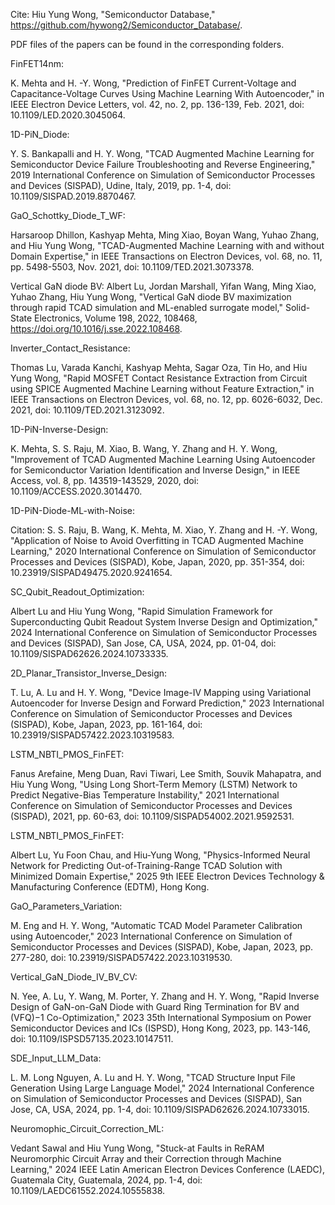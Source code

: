 Cite: Hiu Yung Wong, "Semiconductor Database," https://github.com/hywong2/Semiconductor_Database/.

PDF files of the papers can be found in the corresponding folders.

FinFET14nm:

K. Mehta and H. -Y. Wong, "Prediction of FinFET Current-Voltage and Capacitance-Voltage Curves Using Machine Learning With Autoencoder," in IEEE Electron Device Letters, vol. 42, no. 2, pp. 136-139, Feb. 2021, doi: 10.1109/LED.2020.3045064.

1D-PiN_Diode:

Y. S. Bankapalli and H. Y. Wong, "TCAD Augmented Machine Learning for Semiconductor Device Failure Troubleshooting and Reverse Engineering," 2019 International Conference on Simulation of Semiconductor Processes and Devices (SISPAD), Udine, Italy, 2019, pp. 1-4, doi: 10.1109/SISPAD.2019.8870467.

GaO_Schottky_Diode_T_WF:

Harsaroop Dhillon, Kashyap Mehta, Ming Xiao, Boyan Wang, Yuhao Zhang, and Hiu Yung Wong, "TCAD-Augmented Machine Learning with and without Domain Expertise," in IEEE Transactions on Electron Devices, vol. 68, no. 11, pp. 5498-5503, Nov. 2021, doi: 10.1109/TED.2021.3073378.

Vertical GaN diode BV:
Albert Lu, Jordan Marshall, Yifan Wang, Ming Xiao, Yuhao Zhang, Hiu Yung Wong, "Vertical GaN diode BV maximization through rapid TCAD simulation and ML-enabled surrogate model," Solid-State Electronics, Volume 198, 2022, 108468, https://doi.org/10.1016/j.sse.2022.108468.

Inverter_Contact_Resistance:

Thomas Lu, Varada Kanchi, Kashyap Mehta, Sagar Oza, Tin Ho, and Hiu Yung Wong, "Rapid MOSFET Contact Resistance Extraction from Circuit using SPICE Augmented Machine Learning without Feature Extraction," in IEEE Transactions on Electron Devices, vol. 68, no. 12, pp. 6026-6032, Dec. 2021, doi: 10.1109/TED.2021.3123092.

1D-PiN-Inverse-Design:

K. Mehta, S. S. Raju, M. Xiao, B. Wang, Y. Zhang and H. Y. Wong, "Improvement of TCAD Augmented Machine Learning Using Autoencoder for Semiconductor Variation Identification and Inverse Design," in IEEE Access, vol. 8, pp. 143519-143529, 2020, doi: 10.1109/ACCESS.2020.3014470.

1D-PiN-Diode-ML-with-Noise:

Citation: S. S. Raju, B. Wang, K. Mehta, M. Xiao, Y. Zhang and H. -Y. Wong, "Application of Noise to Avoid Overfitting in TCAD Augmented Machine Learning," 2020 International Conference on Simulation of Semiconductor Processes and Devices (SISPAD), Kobe, Japan, 2020, pp. 351-354, doi: 10.23919/SISPAD49475.2020.9241654.

SC_Qubit_Readout_Optimization:

Albert Lu and Hiu Yung Wong, "Rapid Simulation Framework for Superconducting Qubit Readout System Inverse Design and Optimization," 2024 International Conference on Simulation of Semiconductor Processes and Devices (SISPAD), San Jose, CA, USA, 2024, pp. 01-04, doi: 10.1109/SISPAD62626.2024.10733335.

2D_Planar_Transistor_Inverse_Design:

T. Lu, A. Lu and H. Y. Wong, "Device Image-IV Mapping using Variational Autoencoder for Inverse Design and Forward Prediction," 2023 International Conference on Simulation of Semiconductor Processes and Devices (SISPAD), Kobe, Japan, 2023, pp. 161-164, doi: 10.23919/SISPAD57422.2023.10319583.

LSTM_NBTI_PMOS_FinFET:

Fanus Arefaine, Meng Duan, Ravi Tiwari, Lee Smith, Souvik Mahapatra, and Hiu Yung Wong, "Using Long Short-Term Memory (LSTM) Network to Predict Negative-Bias Temperature Instability," 2021 International Conference on Simulation of Semiconductor Processes and Devices (SISPAD), 2021, pp. 60-63, doi: 10.1109/SISPAD54002.2021.9592531.

LSTM_NBTI_PMOS_FinFET:

Albert Lu, Yu Foon Chau, and Hiu-Yung Wong, "Physics-Informed Neural Network for Predicting Out-of-Training-Range TCAD Solution with Minimized Domain Expertise," 2025 9th IEEE Electron Devices Technology & Manufacturing Conference (EDTM), Hong Kong.

GaO_Parameters_Variation:

M. Eng and H. Y. Wong, "Automatic TCAD Model Parameter Calibration using Autoencoder," 2023 International Conference on Simulation of Semiconductor Processes and Devices (SISPAD), Kobe, Japan, 2023, pp. 277-280, doi: 10.23919/SISPAD57422.2023.10319530.

Vertical_GaN_Diode_IV_BV_CV:

N. Yee, A. Lu, Y. Wang, M. Porter, Y. Zhang and H. Y. Wong, "Rapid Inverse Design of GaN-on-GaN Diode with Guard Ring Termination for BV and (VFQ)−1 Co-Optimization," 2023 35th International Symposium on Power Semiconductor Devices and ICs (ISPSD), Hong Kong, 2023, pp. 143-146, doi: 10.1109/ISPSD57135.2023.10147511.

SDE_Input_LLM_Data:

L. M. Long Nguyen, A. Lu and H. Y. Wong, "TCAD Structure Input File Generation Using Large Language Model," 2024 International Conference on Simulation of Semiconductor Processes and Devices (SISPAD), San Jose, CA, USA, 2024, pp. 1-4, doi: 10.1109/SISPAD62626.2024.10733015.

Neuromophic_Circuit_Correction_ML:

Vedant Sawal and Hiu Yung Wong, "Stuck-at Faults in ReRAM Neuromorphic Circuit Array and their Correction through Machine Learning," 2024 IEEE Latin American Electron Devices Conference (LAEDC), Guatemala City, Guatemala, 2024, pp. 1-4, doi: 10.1109/LAEDC61552.2024.10555838.


